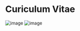 # Curiculum Vitae
![image](https://github.com/user-attachments/assets/7dc51bff-2233-4656-b7e1-459c038e29a7)
![image](https://github.com/user-attachments/assets/d6fd26e0-8d25-42ea-94f5-2d9cb31fc20c)

